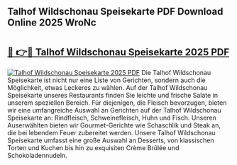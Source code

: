 ## Talhof Wildschonau Speisekarte PDF Download Online 2025 WroNc

# <h2><a href="http://gcbe53.nevu.top/?p=Talhof+Wildschonau+Speisekarte">🔗 👉🔴 Talhof Wildschonau Speisekarte 2025 PDF</a></h2>

[![Talhof Wildschonau Speisekarte 2025 PDF](https://i.imgur.com/dBaPXMq.png)](http://gcbe53.nevu.top/?p=Talhof+Wildschonau+Speisekarte)
Die Talhof Wildschonau Speisekarte ist nicht nur eine Liste von Gerichten, sondern auch die Möglichkeit, etwas Leckeres zu wählen. Auf der Talhof Wildschonau Speisekarte unseres Restaurants finden Sie leichte und frische Salate in unserem speziellen Bereich. Für diejenigen, die Fleisch bevorzugen, bieten wir eine umfangreiche Auswahl an Gerichten auf der Talhof Wildschonau Speisekarte an: Rindfleisch, Schweinefleisch, Huhn und Fisch. Unseren Auserwählten bieten wir Gourmet-Gerichte wie Schaschlik und Steak an, die bei lebendem Feuer zubereitet werden. Unsere Talhof Wildschonau Speisekarte umfasst eine große Auswahl an Desserts, von klassischen Torten und Kuchen bis hin zu exquisiten Crème Brûlée und Schokoladennudeln.

